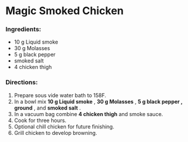 # Magic Smoked Chicken 

### Ingredients: 
* 10 g Liquid smoke
* 30 g Molasses
* 5 g black pepper
*  smoked salt
* 4 chicken thigh

### Directions: 
1. Prepare sous vide water bath to 158F. 
2. In a bowl mix **10 g Liquid smoke** , **30 g Molasses** , **5 g black pepper , ground** , and **smoked salt** . 
3. In a vacuum bag combine **4 chicken thigh** and smoke sauce. 
4. Cook for three hours. 
5. Optional chill chicken for future finishing. 
6. Grill chicken to develop browning. 
